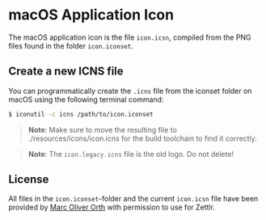 # macOS Application Icon

The macOS application icon is the file `icon.icsn`, compiled from the PNG files found in the folder `icon.iconset`.

## Create a new ICNS file

You can programmatically create the `.icns` file from the iconset folder on macOS using the following terminal command:

```bash
$ iconutil -c icns /path/to/icon.iconset
```

> **Note**: Make sure to move the resulting file to ./resources/icons/icon.icns for the build toolchain to find it correctly.

> **Note**: The `icon.legacy.icns` file is the old logo. Do not delete!

## License

All files in the `icon.iconset`-folder and the current `icon.icsn` file have been provided by [Marc Oliver Orth](https://marc2o.github.io/) with permission to use for Zettlr.
